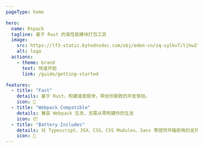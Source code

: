 ```yaml
---
pageType: home

hero:
  name: Rspack
  tagline: 基于 Rust 的高性能模块打包工具
  image:
    src: https://lf3-static.bytednsdoc.com/obj/eden-cn/zq-uylkvT/ljhwZthlaukjlkulzlp/logo-4x-01042.png
    alt: logo
  actions:
    - theme: brand
      text: 快速开始
      link: /guide/getting-started

features:
  - title: "Fast"
    details: 基于 Rust，构建速度极快，带给你极致的开发体验。
    icon: 🚀
  - title: "Webpack Compatible"
    details: 兼容 Webpack 生态，无需从零构建你的生态
    icon: 📦
  - title: "Battery Includes"
    details: 对 Typescript、JSX、CSS、CSS Modules、Sass 等提供开箱即用的支持
    icon: 🎨
---
```

